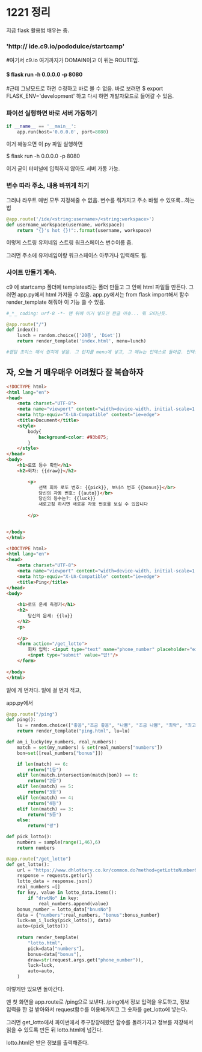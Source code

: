 # 1221 정리

지금 flask 활용법 배우는 중.
### 'http:// ide.c9.io/pododuice/startcamp'
#여기서 c9.io 여기까지가 DOMAIN이고 이 뒤는 ROUTE임.

#### $ flask run -h 0.0.0.0 -p 8080
#근데 그냥모드로 하면 수정하고 바로 볼 수 없음. 바로 보려면 $ export FLASK_ENV='development' 하고 다시 하면 개발자모드로 들어갈 수 있음.

### 파이선 실행하면 바로 서버 가동하기

```python
if __name__ == '__main__':
    app.run(host='0.0.0.0', port=8080)
```

이거 해놓으면 이 py 파일 실행하면 

$ flask run -h 0.0.0.0 -p 8080

이거 굳이 터미널에 입력하지 않아도 서버 가동 가능.





### 변수 따라 주소, 내용 바뀌게 하기

그러나 라우트 매번 모두 지정해줄 수 없음. 변수를 줘가지고 주소 바뀔 수 있또록...하는법

```python
@app.route('/ide/<string:username>/<string:workspace>')
def username_workspace(username, workspace):
    return "{}'s hot {}!":.format(username, workspace)
```

이렇게 스트링 유저네임 스트링 워크스페이스 변수이름 줌.



그러면 주소에 유저네임이랑 워크스페이스 아무거나 입력해도 됨.





### 사이트 만들기 계속.

c9 에 startcamp 폴더에 templates라는 폴더 만들고 그 안에 html 파일들 만든다. 그러면 app.py에서 html 가져올 수 있음. app.py에서는 from flask import해서 함수 render_template 해줘야 이 기능 쓸 수 있음.

```python
#_*_ coding: urf-8 -*- 맨 위에 이거 넣으면 한글 이슈... 뭐 오타난듯.

@app.route("/")
def index():
    lunch = random.choice(['20층', 'Diet'])
    return render_template('index.html', menu=lunch)

#랜덤 초이스 해서 런치에 넣음. 그 런치를 menu에 넣고, 그 메뉴는 인덱스로 돌아감. 인덱스에는 <h2>Lunch: {{menu}}</h2> 이게 입력되어 있음. 중괄호 두개 안에 app.py에서 넘어온 menu라는 변수를 넣어주면, app.py에서 랜덤으로 초이스 된 것이 입력돼서 다시 app.py로 넘어와 Lunch : ~~ 이런 결과가 나온다는 것.
```



## 자, 오늘 거 매우매우 어려웠다 잘 복습하자



```html
<!DOCTYPE html>
<html lang="en">
<head>
    <meta charset="UTF-8">
    <meta name="viewport" content="width=device-width, initial-scale=1.0">
    <meta http-equiv="X-UA-Compatible" content="ie=edge">
    <title>Document</title>
    <style>
        body{
            background-color: #93b875;
        }
    </style>
</head>
<body>
    <h1>로또 등수 확인</h1>
    <h2>회차: {{draw}}</h2>

        <p>
            선택 회차 로또 번호: {{pick}}, 보너스 번호 {{bonus}}</br>
            당신의 자동 번호: {{auto}}</br>
            당신의 등수는?: {{luck}} 
            새로고침 하시면 새로운 자동 번호를 보실 수 있읍니다
    
        </p>

    
</body>
</html>
```

```html
<!DOCTYPE html>
<html lang="en">
<head>
    <meta charset="UTF-8">
    <meta name="viewport" content="width=device-width, initial-scale=1.0">
    <meta http-equiv="X-UA-Compatible" content="ie=edge">
    <title>Ping</title>
</head>
<body>
    
    <h1>로또 운세 측정기</h1>
    <h2>
        당신의 운세: {{lu}}
    </h2>
    <p>
        
    </p>
    <form action="/get_lotto">
        회차 입력: <input type="text" name="phone_number" placeholder="ex)837"/></br>
        <input type="submit" value="얍!"/>
    </form>
    
</body>
</html>
```

밑에 게 먼저다. 밑에 걸 먼저 적고,



app.py에서



```python
@app.route("/ping")
def ping():
    lu = random.choice(["좋음","조금 좋음", "나쁨", "조금 나쁨", "최악", "최고"])
    return render_template("ping.html", lu=lu)

def am_i_lucky(my_numbers, real_numbers):
    match = set(my_numbers) & set(real_numbers["numbers"])
    bon=set([real_numbers["bonus"]])

    if len(match) == 6:
        return("1등")
    elif len(match.intersection(match|bon)) == 6:
        return("2등")
    elif len(match) == 5:
        return("3등")
    elif len(match) == 4:
        return("4등")
    elif len(match) == 3:
        return("5등")
    else:
        return("꽝")

def pick_lotto():
    numbers = sample(range(1,46),6)
    return numbers

@app.route("/get_lotto")
def get_lotto():
    url = "https://www.dhlottery.co.kr/common.do?method=getLottoNumber&drwNo="+str(request.args.get("phone_number"))
    response = requests.get(url)
    lotto_data = response.json()
    real_numbers =[]
    for key, value in lotto_data.items():
        if "drwtNo" in key:
            real_numbers.append(value)
    bonus_number = lotto_data["bnusNo"]
    data = {"numbers":real_numbers, "bonus":bonus_number}
    luck=am_i_lucky(pick_lotto(), data)
    auto=(pick_lotto())
   
    return render_template(
        "lotto.html",
        pick=data["numbers"],
        bonus=data["bonus"],
        draw=str(request.args.get("phone_number")),
        luck=luck,
        auto=auto,
    )

```

이렇게만 있으면 돌아간다. 

맨 첫 화면을  app.route로 /ping으로 보낸다. /ping에서 정보 입력을 유도하고, 정보 입력을 한 걸 받아와서 request함수를 이용해가지고 그 숫자를 get_lotto에 넣는다. 

그러면 get_lotto에서 파이썬에서 주구장창해왔던 함수를 돌려가지고 정보를 저장해서 읽을 수 있도록 만든 뒤 lotto.html에 넘긴다. 



lotto.html은 받은 정보를 출력해준다.
